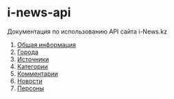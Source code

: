 i-news-api
==========

Документация по использованию API сайта i-News.kz

1. [Общая информация](common/information.md)
2. [Города](cities/cities.md)
3. [Источники](feeds/feeds.md)
4. [Категории](categories/categories.md)
5. [Комментарии](comments/comments.md)
6. [Новости](news/news.md)
7. [Персоны](persons/persons.md)
